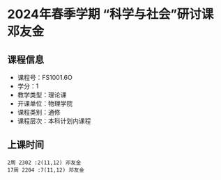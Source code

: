 # 2024年春季学期 “科学与社会”研讨课 邓友金






## 课程信息

- 课程号：FS1001.6O
- 学分：1
- 教学类型：理论课
- 开课单位：物理学院
- 课程类别：通修
- 课程层次：本科计划内课程

## 上课时间

```
2周 2302 :2(11,12) 邓友金
17周 2204 :7(11,12) 邓友金
```

